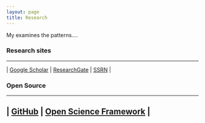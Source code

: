 ```yaml
---
layout: page
title: Research
---
```

My examines the patterns....

### Research sites

----
 | [Google Scholar](https://scholar.google.com/citations?user=ezE8rPkAAAAJ&hl=en) | [ResearchGate](https://www.researchgate.net/profile/Cesar_Renteria) | [SSRN](https://papers.ssrn.com/sol3/cf_dev/AbsByAuth.cfm?per_id=2270101) | 


### Open Source
----
| [GitHub](https://github.com/crenteriam) | [Open Science Framework](https://osf.io/9y7n4/) |
----

<!--stackedit_data:
eyJoaXN0b3J5IjpbMzQ4NzE3MzUxLDkyMTY4NDQyMiw3Njg0NT
gxMTQsLTg5MDUwODAyMSwtNTAzNjAyMTkwXX0=
-->
